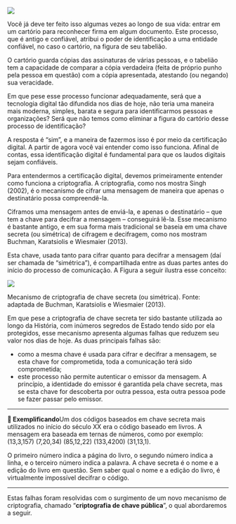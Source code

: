 [![](https://ampli-images.s3.amazonaws.com/production/5993447f-f489-4768-91a5-902077edd459/original)](https://ampli-images.s3.amazonaws.com/production/5993447f-f489-4768-91a5-902077edd459/original)

Você já deve ter feito isso algumas vezes ao longo de sua vida: entrar em um cartório para reconhecer firma em algum documento. Este processo, que é antigo e confiável, atribui o poder de identificação a uma entidade confiável, no caso o cartório, na figura de seu tabelião.

O cartório guarda cópias das assinaturas de várias pessoas, e o tabelião tem a capacidade de comparar a cópia verdadeira (feita de próprio punho pela pessoa em questão) com a cópia apresentada, atestando (ou negando) sua veracidade.

Em que pese esse processo funcionar adequadamente, será que a tecnologia digital tão difundida nos dias de hoje, não teria uma maneira mais moderna, simples, barata e segura para identificarmos pessoas e organizações? Será que não temos como eliminar a figura do cartório desse processo de identificação?

A resposta é “sim”, e a maneira de fazermos isso é por meio da certificação digital. A partir de agora você vai entender como isso funciona. Afinal de contas, essa identificação digital é fundamental para que os laudos digitais sejam confiáveis.

Para entendermos a certificação digital, devemos primeiramente entender como funciona a criptografia. A criptografia, como nos mostra Singh (2002), é o mecanismo de cifrar uma mensagem de maneira que apenas o destinatário possa compreendê-la.

Ciframos uma mensagem antes de enviá-la, e apenas o destinatário – que tem a chave para decifrar a mensagem – conseguirá lê-la. Esse mecanismo é bastante antigo, e em sua forma mais tradicional se baseia em uma chave secreta (ou simétrica) de cifragem e decifragem, como nos mostram Buchman, Karatsiolis e Wiesmaier (2013).

Esta chave, usada tanto para cifrar quanto para decifrar a mensagem (daí ser chamada de “simétrica”), é compartilhada entre as duas partes antes do início do processo de comunicação. A Figura a seguir ilustra esse conceito:

[![](https://ampli-images.s3.amazonaws.com/production/14e1960a-3537-487f-b345-00c19123c6de/original)](https://ampli-images.s3.amazonaws.com/production/14e1960a-3537-487f-b345-00c19123c6de/original)

Mecanismo de criptografia de chave secreta (ou simétrica). Fonte: adaptada de Buchman, Karatsiolis e Wiesmaier (2013).

Em que pese a criptografia de chave secreta ter sido bastante utilizada ao longo da História, com inúmeros segredos de Estado tendo sido por ela protegidos, esse mecanismo apresenta algumas falhas que reduzem seu valor nos dias de hoje. As duas principais falhas são:

- como a mesma chave é usada para cifrar e decifrar a mensagem, se esta chave for comprometida, toda a comunicação terá sido comprometida;
- este processo não permite autenticar o emissor da mensagem. A princípio, a identidade do emissor é garantida pela chave secreta, mas se esta chave for descoberta por outra pessoa, esta outra pessoa pode se fazer passar pelo emissor.

______

**📝 Exemplificando**Um dos códigos baseados em chave secreta mais utilizados no início do século XX era o código baseado em livros. A mensagem era baseada em ternas de números, como por exemplo: (13,3,157) (7,20,34) (85,12,22) (133,4200) (31,13,1).

O primeiro número indica a página do livro, o segundo número indica a linha, e o terceiro número indica a palavra. A chave secreta é o nome e a edição do livro em questão. Sem saber qual o nome e a edição do livro, é virtualmente impossível decifrar o código.

______

Estas falhas foram resolvidas com o surgimento de um novo mecanismo de criptografia, chamado “**criptografia de chave pública**”, o qual abordaremos a seguir.